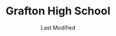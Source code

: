 ---
layout: location-page
date: Last Modified
description: "Local COVID-19 testing is available at Grafton High School in Grafton, Wisconsin, USA."
permalink: "locations/wisconsin/grafton/grafton-high-school/"
tags:
  - locations
  - wisconsin
title: Grafton High School
uniqueName: grafton-high-school
state: Wisconsin
stateAbbr: WI
hood: "Grafton"
address: "1950 Washington St"
city: "Grafton"
zip: "53024"
zipsNearby: "60002 60071 60075 60081 60083 60096 60099 53001 53002 53003 53101 53916 53004 53103 53919 54110 53104 53005 53008 53045 53006 53105 53922 53007 53108 53923 53523 53010 53109 53011 53012 53013 53014 53015 53016 53017 54207 53925 53110 53531 53018 53115 53118 53928 53119 53120 53019 54932 53020 53121 53122 53931 53932 54935 54936 54937 53125 53538 53933 53126 53021 53935 53127 53128 53022 53023 53024 53026 53129 54941 53130 53132 53027 53029 53137 54129 53031 53138 53032 53033 53034 53035 53036 53037 53549 53038 53039 53139 53140 53141 53142 53143 53144 53040 53042 53044 53147 53551 53046 53047 53048 53557 53148 53049 54220 54221 53946 53559 53050 53051 53052 53056 53201 53202 53203 53204 53205 53206 53207 53208 53209 53210 53211 53212 53213 53214 53215 53216 53217 53218 53219 53220 53221 53222 53223 53224 53225 53226 53227 53228 53233 53234 53235 53237 53259 53263 53267 53268 53274 53278 53288 53290 53293 53295 53057 53149 53150 53058 53059 53060 53061 53062 53152 53063 53064 53153 53154 53065 53066 53069 53070 54901 54902 54903 54904 54906 53156 53157 53072 54964 53158 53073 53074 54160 53159 53401 53402 53403 53404 53405 53406 53407 53408 53956 53957 53075 54230 53579 53076 54971 53167 54974 53078 53079 54232 53168 53080 53081 53082 53083 53085 54169 53170 53086 53171 53172 53176 53088 53177 53178 53089 53091 53092 53097 53102 53179 53181 53182 54245 54979 53093 53183 53185 53594 53094 53098 53146 53151 53186 53187 53188 53189 53963 53090 53095 54247 53190 53191 53192 54985 53099 53194 53195 53199 53244" 
mapUrl: "http://maps.apple.com/?q=Grafton+High+School&address=1950+Washington+St,Grafton,Wisconsin,53024"
locationType: Drive-thru
phone: "833-981-0711"
website: "https://www.getascensioncare.com/onlinecare/"
onlineBooking: undefined
closed: undefined
closedUpdate: April 21st, 2020
notes: "By appointment only. Requires phone screen."
days: Weekdays
hours: 8AM-4:30PM
ctaMessage: Learn more
ctaUrl: "https://www.getascensioncare.com/onlinecare/"
---